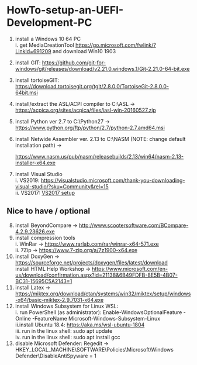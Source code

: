 # HowTo-setup-an-UEFI-Development-PC

1. install a Windows 10 64 PC<br>
   i.  get MediaCreationTool https://go.microsoft.com/fwlink/?LinkId=691209 and download Win10 1903<br>
2. install GIT: https://github.com/git-for-windows/git/releases/download/v2.21.0.windows.1/Git-2.21.0-64-bit.exe
3. install tortoiseGIT: https://download.tortoisegit.org/tgit/2.8.0.0/TortoiseGit-2.8.0.0-64bit.msi
4. install/extract the ASL/ACPI compiler to C:\ASL -> https://acpica.org/sites/acpica/files/iasl-win-20160527.zip
5. install Python ver 2.7 to C:\Python27 -> https://www.python.org/ftp/python/2.7/python-2.7.amd64.msi
6. install Netwide Assembler ver. 2.13 to C:\NASM (NOTE: change default installation path) -> 

   https://www.nasm.us/pub/nasm/releasebuilds/2.13/win64/nasm-2.13-installer-x64.exe
7. install Visual Studio<br>
   i.  VS2019: https://visualstudio.microsoft.com/thank-you-downloading-visual-studio/?sku=Community&rel=15<br>
   ii. VS2017: [VS2017 setup](https://github.com/MinnowWare/HowTo-setup-an-UEFI-Development-PC/blob/master/vs_community__143740529.1515244701.exe)<br>
## Nice to have / optional
8. install BeyondCompare -> http://www.scootersoftware.com/BCompare-4.2.9.23626.exe
9. install compression tools<br>
   i. WinRar -> https://www.rarlab.com/rar/winrar-x64-571.exe<br>
   ii. 7Zip -> https://www.7-zip.org/a/7z1900-x64.exe<br>
10. install DoxyGen -> https://sourceforge.net/projects/doxygen/files/latest/download<br>
   install HTML Help Workshop -> https://www.microsoft.com/en-us/download/confirmation.aspx?id=21138&6B49FDFB-8E5B-4B07-BC31-15695C5A2143=1
11. install Latex -> https://miktex.org/download/ctan/systems/win32/miktex/setup/windows-x64/basic-miktex-2.9.7031-x64.exe
12. install Windows Subsystem for Linux WSL:<br>
  i. run PowerShell (as administrator): Enable-WindowsOptionalFeature -Online -FeatureName Microsoft-Windows-Subsystem-Linux<br>
  ii.install Ubuntu 18.4: https://aka.ms/wsl-ubuntu-1804<br>
  iii. run in the linux shell: sudo apt update<br>
  iv.  run in the linux shell: sudo apt install gcc<br>
13. disable Microsoft Defender: Regedit -> HKEY_LOCAL_MACHINE\SOFTWARE\Policies\Microsoft\Windows Defender\DisableAntiSpyware = 1
